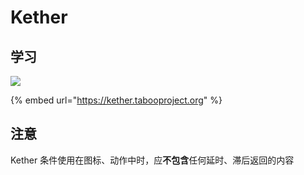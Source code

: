 # Kether

## 学习

![](https://kether.tabooproject.org/static/images/ketherx.png)

{% embed url="https://kether.tabooproject.org" %}

## 注意

Kether 条件使用在图标、动作中时，应**不包含**任何延时、滞后返回的内容
